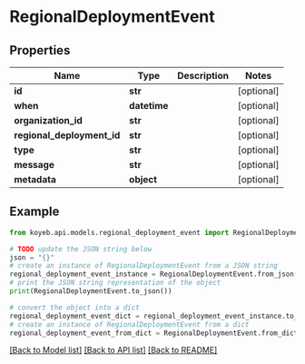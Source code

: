# RegionalDeploymentEvent


## Properties

Name | Type | Description | Notes
------------ | ------------- | ------------- | -------------
**id** | **str** |  | [optional] 
**when** | **datetime** |  | [optional] 
**organization_id** | **str** |  | [optional] 
**regional_deployment_id** | **str** |  | [optional] 
**type** | **str** |  | [optional] 
**message** | **str** |  | [optional] 
**metadata** | **object** |  | [optional] 

## Example

```python
from koyeb.api.models.regional_deployment_event import RegionalDeploymentEvent

# TODO update the JSON string below
json = "{}"
# create an instance of RegionalDeploymentEvent from a JSON string
regional_deployment_event_instance = RegionalDeploymentEvent.from_json(json)
# print the JSON string representation of the object
print(RegionalDeploymentEvent.to_json())

# convert the object into a dict
regional_deployment_event_dict = regional_deployment_event_instance.to_dict()
# create an instance of RegionalDeploymentEvent from a dict
regional_deployment_event_from_dict = RegionalDeploymentEvent.from_dict(regional_deployment_event_dict)
```
[[Back to Model list]](../README.md#documentation-for-models) [[Back to API list]](../README.md#documentation-for-api-endpoints) [[Back to README]](../README.md)


